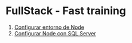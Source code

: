 # FullStack - Fast training

1. [Configurar entorno de Node](week1/1_Stack.md)
1. [Configurar Node con SQL Server](week1/2_DB.md)

